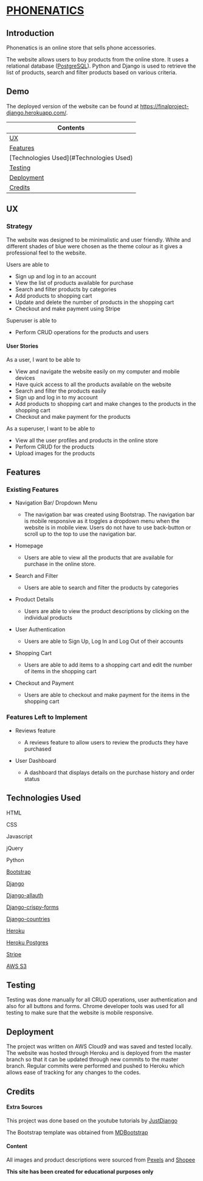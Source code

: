 # [PHONENATICS](https://finalproject-django.herokuapp.com/)</p>

## Introduction

Phonenatics is an online store that sells phone accessories. 


The website allows users to buy products from the online store. It uses a relational database ([PostgreSQL](https://www.postgresql.org/)). Python and Django is used to retrieve the list of products, search and filter products based on various criteria. 


## Demo

The deployed version of the website can be found at https://finalproject-django.herokuapp.com/. 



| Contents                          |
|-----------------------------------|
|[UX](#UX)                          |
|[Features](#Features)              |
|[Technologies Used](#Technologies Used)|
|[Testing](#Testing)                |
|[Deployment](#Deployment)          |
|[Credits](#Credits)                |



## UX


### Strategy

The website was designed to be minimalistic and user friendly. 
White and different shades of blue were chosen as the theme colour as it gives a professional feel to the website.



Users are able to
 * Sign up and log in to an account
 * View the list of products available for purchase
 * Search and filter products by categories
 * Add products to shopping cart
 * Update and delete the number of products in the shopping cart
 * Checkout and make payment using Stripe 


Superuser is able to 
 * Perform CRUD operations for the products and users


#### User Stories

As a user, I want to be able to 

*  View and navigate the website easily on my computer and mobile devices
*  Have quick access to all the products available on the website
*  Search and filter the products easily
*  Sign up and log in to my account
*  Add products to shopping cart and make changes to the products in the shopping cart
*  Checkout and make payment for the products



As a superuser, I want to be able to 

*  View all the user profiles and products in the online store
*  Perform CRUD for the products
*  Upload images for the products


## Features


### Existing Features

* Navigation Bar/ Dropdown Menu
  * The navigation bar was created using Bootstrap. The navigation bar is mobile responsive as it toggles a dropdown menu when the website is in mobile view. Users do not have to use back-button or scroll up to the top to use the navigation bar.


* Homepage
  * Users are able to view all the products that are available for purchase in the online store.

* Search and Filter
  *  Users are able to search and filter the products by categories

* Product Details
  *  Users are able to view the product descriptions by clicking on the individual products

* User Authentication
  *  Users are able to Sign Up, Log In and Log Out of their accounts

* Shopping Cart
  *  Users are able to add items to a shopping cart and edit the number of items in the shopping cart

* Checkout and Payment
  * Users are able to checkout and make payment for the items in the shopping cart


### Features Left to Implement

* Reviews feature
  * A reviews feature to allow users to review the products they have purchased

* User Dashboard
  * A dashboard that displays details on the purchase history and order status



## Technologies Used

HTML

CSS

Javascript

jQuery

Python

[Bootstrap](https://getbootstrap.com/)

[Django](https://www.djangoproject.com/)

[Django-allauth](https://django-allauth.readthedocs.io/en/latest/installation.html)

[Django-crispy-forms](https://django-crispy-forms.readthedocs.io/en/latest/install.html)

[Django-countries](https://pypi.org/project/django-countries/)

[Heroku](https://heroku.com/)

[Heroku Postgres](https://www.heroku.com/postgres)

[Stripe](https://stripe.com/en-sg)

[AWS S3](https://aws.amazon.com/s3/)


## Testing

Testing was done manually for all CRUD operations, user authentication and also for all buttons and forms. Chrome developer tools was used for all testing to make sure that the website is mobile responsive.


## Deployment

The project was written on AWS Cloud9 and was saved and tested locally. The website was hosted through Heroku and is deployed from the master branch so that it can be updated through new commits to the master branch. Regular commits were performed and pushed to Heroku which allows ease of tracking for any changes to the codes.


## Credits

#### Extra Sources

This project was done based on the youtube tutorials by [JustDjango](https://www.youtube.com/channel/UCRM1gWNTDx0SHIqUJygD-kQ/videos)


The Bootstrap template was obtained from [MDBootstrap]([JustDjango](https://www.youtube.com/channel/UCRM1gWNTDx0SHIqUJygD-kQ/videos))

#### Content

All images and product descriptions were sourced from [Pexels](https://www.pexels.com/) and [Shopee](https://shopee.sg/remaxandwkofficialstore)



**This site has been created for educational purposes only**